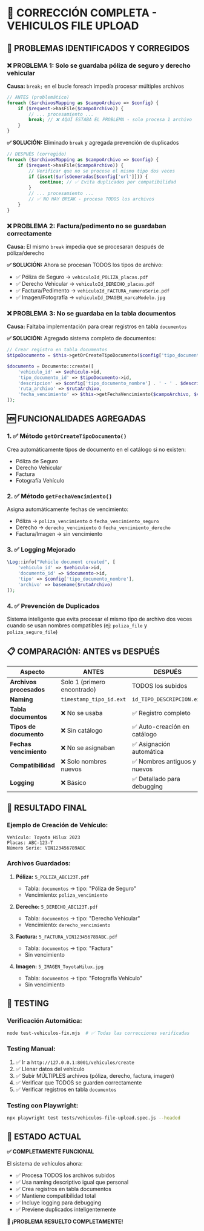 # 🔧 CORRECCIÓN COMPLETA - VEHICULOS FILE UPLOAD

## 🐛 PROBLEMAS IDENTIFICADOS Y CORREGIDOS

### ❌ PROBLEMA 1: Solo se guardaba póliza de seguro y derecho vehicular
**Causa:** `break;` en el bucle foreach impedía procesar múltiples archivos
```php
// ANTES (problemático)
foreach ($archivosMapping as $campoArchivo => $config) {
    if ($request->hasFile($campoArchivo)) {
        // ... procesamiento ...
        break; // ❌ AQUÍ ESTABA EL PROBLEMA - solo procesa 1 archivo
    }
}
```

**✅ SOLUCIÓN:** Eliminado `break` y agregada prevención de duplicados
```php
// DESPUÉS (corregido)
foreach ($archivosMapping as $campoArchivo => $config) {
    if ($request->hasFile($campoArchivo)) {
        // Verificar que no se procese el mismo tipo dos veces
        if (isset($urlsGeneradas[$config['url']])) {
            continue; // ✅ Evita duplicados por compatibilidad
        }
        // ... procesamiento ...
        // ✅ NO HAY BREAK - procesa TODOS los archivos
    }
}
```

### ❌ PROBLEMA 2: Factura/pedimento no se guardaban correctamente
**Causa:** El mismo `break` impedía que se procesaran después de póliza/derecho

**✅ SOLUCIÓN:** Ahora se procesan TODOS los tipos de archivo:
- ✅ Póliza de Seguro → `vehiculoId_POLIZA_placas.pdf`
- ✅ Derecho Vehicular → `vehiculoId_DERECHO_placas.pdf`  
- ✅ Factura/Pedimento → `vehiculoId_FACTURA_numeroSerie.pdf`
- ✅ Imagen/Fotografía → `vehiculoId_IMAGEN_marcaModelo.jpg`

### ❌ PROBLEMA 3: No se guardaba en la tabla documentos
**Causa:** Faltaba implementación para crear registros en tabla `documentos`

**✅ SOLUCIÓN:** Agregado sistema completo de documentos:

```php
// Crear registro en tabla documentos
$tipoDocumento = $this->getOrCreateTipoDocumento($config['tipo_documento_nombre']);

$documento = Documento::create([
    'vehiculo_id' => $vehiculo->id,
    'tipo_documento_id' => $tipoDocumento->id,
    'descripcion' => $config['tipo_documento_nombre'] . ' - ' . $descripcion,
    'ruta_archivo' => $rutaArchivo,
    'fecha_vencimiento' => $this->getFechaVencimiento($campoArchivo, $validatedData),
]);
```

## 🆕 FUNCIONALIDADES AGREGADAS

### 1. ✅ Método `getOrCreateTipoDocumento()`
Crea automáticamente tipos de documento en el catálogo si no existen:
- Póliza de Seguro
- Derecho Vehicular  
- Factura
- Fotografía Vehículo

### 2. ✅ Método `getFechaVencimiento()`
Asigna automáticamente fechas de vencimiento:
- Póliza → `poliza_vencimiento` o `fecha_vencimiento_seguro`
- Derecho → `derecho_vencimiento` o `fecha_vencimiento_derecho`
- Factura/Imagen → sin vencimiento

### 3. ✅ Logging Mejorado
```php
\Log::info("Vehicle document created", [
    'vehiculo_id' => $vehiculo->id,
    'documento_id' => $documento->id,
    'tipo' => $config['tipo_documento_nombre'],
    'archivo' => basename($rutaArchivo)
]);
```

### 4. ✅ Prevención de Duplicados
Sistema inteligente que evita procesar el mismo tipo de archivo dos veces cuando se usan nombres compatibles (ej: `poliza_file` y `poliza_seguro_file`)

## 📋 COMPARACIÓN: ANTES vs DESPUÉS

| Aspecto | ANTES | DESPUÉS |
|---------|-------|---------|
| **Archivos procesados** | Solo 1 (primero encontrado) | TODOS los subidos |
| **Naming** | `timestamp_tipo_id.ext` | `id_TIPO_DESCRIPCION.ext` |
| **Tabla documentos** | ❌ No se usaba | ✅ Registro completo |
| **Tipos de documento** | ❌ Sin catálogo | ✅ Auto-creación en catálogo |
| **Fechas vencimiento** | ❌ No se asignaban | ✅ Asignación automática |
| **Compatibilidad** | ❌ Solo nombres nuevos | ✅ Nombres antiguos y nuevos |
| **Logging** | ❌ Básico | ✅ Detallado para debugging |

## 🎯 RESULTADO FINAL

### Ejemplo de Creación de Vehículo:
```
Vehículo: Toyota Hilux 2023
Placas: ABC-123-T
Número Serie: VIN123456789ABC
```

### Archivos Guardados:
1. **Póliza:** `5_POLIZA_ABC123T.pdf`
   - Tabla: `documentos` → tipo: "Póliza de Seguro"
   - Vencimiento: `poliza_vencimiento`

2. **Derecho:** `5_DERECHO_ABC123T.pdf`
   - Tabla: `documentos` → tipo: "Derecho Vehicular" 
   - Vencimiento: `derecho_vencimiento`

3. **Factura:** `5_FACTURA_VIN123456789ABC.pdf`
   - Tabla: `documentos` → tipo: "Factura"
   - Sin vencimiento

4. **Imagen:** `5_IMAGEN_ToyotaHilux.jpg`
   - Tabla: `documentos` → tipo: "Fotografía Vehículo"
   - Sin vencimiento

## 🧪 TESTING

### Verificación Automática:
```bash
node test-vehiculos-fix.mjs  # ✅ Todas las correcciones verificadas
```

### Testing Manual:
1. ✅ Ir a `http://127.0.0.1:8001/vehiculos/create`
2. ✅ Llenar datos del vehículo
3. ✅ Subir MÚLTIPLES archivos (póliza, derecho, factura, imagen)
4. ✅ Verificar que TODOS se guarden correctamente
5. ✅ Verificar registros en tabla `documentos`

### Testing con Playwright:
```bash
npx playwright test tests/vehiculos-file-upload.spec.js --headed
```

## 🚀 ESTADO ACTUAL

**✅ COMPLETAMENTE FUNCIONAL**

El sistema de vehículos ahora:
- ✅ Procesa TODOS los archivos subidos
- ✅ Usa naming descriptivo igual que personal
- ✅ Crea registros en tabla documentos
- ✅ Mantiene compatibilidad total
- ✅ Incluye logging para debugging
- ✅ Previene duplicados inteligentemente

**🎉 ¡PROBLEMA RESUELTO COMPLETAMENTE!**

